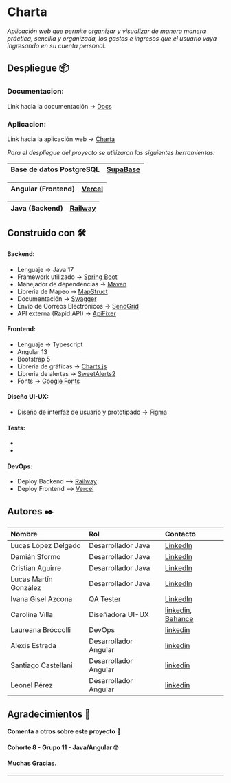 # Charta

_Aplicación web que permite organizar y visualizar de manera manera práctica, sencilla y organizada, los gastos e ingresos que el usuario vaya ingresando en su cuenta personal._


## Despliegue 📦

### Documentacion:

Link hacia la documentación -> [Docs](https://c8-11-m-javaangular-production.up.railway.app/swagger-ui/index.html#)

### Aplicacion:

Link hacia la aplicación web -> [Charta](https://thatischarta.vercel.app/landing)

_Para el despliegue del proyecto se utilizaron las siguientes herramientas:_

| Base de datos PostgreSQL | [SupaBase](https://supabase.com/) |
| ----------------- | ------------------------------ |

| Angular (Frontend) | [Vercel](https://vercel.com/) |
| ----------------- | ------------------------------ |

| Java (Backend)    | [Railway](https://railway.app/) |
| ----------------- | ------------------------------------- |

## Construido con 🛠️

#### Backend:

* Lenguaje -> Java 17
* Framework utilizado -> [Spring Boot](https://spring.io/) 
* Manejador de dependencias -> [Maven](https://maven.apache.org/) 
* Libreria de Mapeo -> [MapStruct](https://mapstruct.org/)
* Documentación -> [Swagger](https://swagger.io/docs/)
* Envío de Correos Electrónicos -> [SendGrid](https://sendgrid.com/)
* API externa (Rapid API) -> [ApiFixer](https://rapidapi.com/fixer/api/fixer-currency)

#### Frontend:

* Lenguaje -> Typescript
* Angular 13
* Bootstrap 5
* Libreria de gráficas -> [Charts.js](https://www.chartjs.org/)
* Libreria de alertas -> [SweetAlerts2](https://sweetalert2.github.io/)
* Fonts -> [Google Fonts](https://fonts.google.com/)

#### Diseño UI-UX:

* Diseño de interfaz de usuario y prototipado -> [Figma](https://www.figma.com/)

#### Tests:

*
*

#### DevOps:

* Deploy Backend -->  [Railway](https://railway.app/)  
* Deploy Frontend -->  [Vercel](https://vercel.com/)

## Autores ✒️

|   Nombre  |    Rol   |      Contacto      |
| :-------- | :------- | :------------------------- |
| Lucas López Delgado | Desarrollador Java | [LinkedIn](https://www.linkedin.com/in/lucas-l%C3%B3pez-delgado/) |
| Damián Sformo | Desarrollador Java | [LinkedIn](https://www.linkedin.com/in/dami%C3%A1n-sformo-219341120/) |
| Cristian Aguirre | Desarrollador Java | [LinkedIn]() |
| Lucas Martín González | Desarrollador Java | [LinkedIn]() |
| Ivana Gisel Azcona | QA Tester | [LinkedIn](https://www.linkedin.com/in/ivana-gisel-azcona-67a331229) |
| Carolina Villa | Diseñadora UI-UX | [linkedin](https://www.linkedin.com/in/carolina--villa), [Behance](https://www.behance.net/carolinavilla2?tracking_source=search_users%7CCarolina%20villa) |
| Laureana Bróccolli | DevOps | [linkedin](https://www.linkedin.com/in/laureana-broccolli-828460187/) |
| Alexis Estrada | Desarrollador Angular | [linkedin]() |
| Santiago Castellani | Desarrollador Angular | [linkedin](https://www.linkedin.com/in/santiagocastellani/) |
| Leonel Pérez | Desarrollador Angular | [linkedin](https://www.linkedin.com/in/leonelpb/) |

## Agradecimientos 🎁

#### Comenta a otros sobre este proyecto 📢 
#### Cohorte 8 - Grupo 11 - Java/Angular 🤓
#### Muchas Gracias.

---
